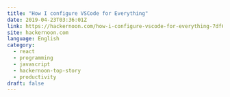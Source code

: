 ```yaml
---
title: "How I configure VSCode for Everything"
date: 2019-04-23T03:36:01Z
link: https://hackernoon.com/how-i-configure-vscode-for-everything-7df65a316a52?source=rss----3a8144eabfe3---4
site: hackernoon.com
language: English
category:
  - react
  - programming
  - javascript
  - hackernoon-top-story
  - productivity
draft: false
---
```

